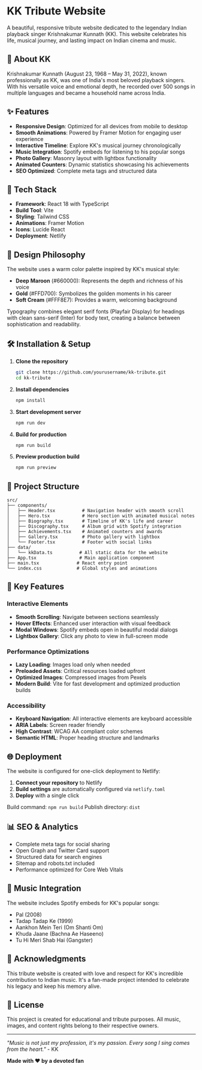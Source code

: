 # KK Tribute Website

A beautiful, responsive tribute website dedicated to the legendary Indian playback singer Krishnakumar Kunnath (KK). This website celebrates his life, musical journey, and lasting impact on Indian cinema and music.

## 🎵 About KK

Krishnakumar Kunnath (August 23, 1968 – May 31, 2022), known professionally as KK, was one of India's most beloved playback singers. With his versatile voice and emotional depth, he recorded over 500 songs in multiple languages and became a household name across India.

## ✨ Features

- **Responsive Design**: Optimized for all devices from mobile to desktop
- **Smooth Animations**: Powered by Framer Motion for engaging user experience
- **Interactive Timeline**: Explore KK's musical journey chronologically
- **Music Integration**: Spotify embeds for listening to his popular songs
- **Photo Gallery**: Masonry layout with lightbox functionality
- **Animated Counters**: Dynamic statistics showcasing his achievements
- **SEO Optimized**: Complete meta tags and structured data

## 🚀 Tech Stack

- **Framework**: React 18 with TypeScript
- **Build Tool**: Vite
- **Styling**: Tailwind CSS
- **Animations**: Framer Motion
- **Icons**: Lucide React
- **Deployment**: Netlify

## 🎨 Design Philosophy

The website uses a warm color palette inspired by KK's musical style:
- **Deep Maroon** (#660000): Represents the depth and richness of his voice
- **Gold** (#FFD700): Symbolizes the golden moments in his career
- **Soft Cream** (#FFF8E7): Provides a warm, welcoming background

Typography combines elegant serif fonts (Playfair Display) for headings with clean sans-serif (Inter) for body text, creating a balance between sophistication and readability.

## 🛠️ Installation & Setup

1. **Clone the repository**
   ```bash
   git clone https://github.com/yourusername/kk-tribute.git
   cd kk-tribute
   ```

2. **Install dependencies**
   ```bash
   npm install
   ```

3. **Start development server**
   ```bash
   npm run dev
   ```

4. **Build for production**
   ```bash
   npm run build
   ```

5. **Preview production build**
   ```bash
   npm run preview
   ```

## 📁 Project Structure

```
src/
├── components/
│   ├── Header.tsx          # Navigation header with smooth scroll
│   ├── Hero.tsx            # Hero section with animated musical notes
│   ├── Biography.tsx       # Timeline of KK's life and career
│   ├── Discography.tsx     # Album grid with Spotify integration
│   ├── Achievements.tsx    # Animated counters and awards
│   ├── Gallery.tsx         # Photo gallery with lightbox
│   └── Footer.tsx          # Footer with social links
├── data/
│   └── kkData.ts          # All static data for the website
├── App.tsx                # Main application component
├── main.tsx              # React entry point
└── index.css             # Global styles and animations
```

## 🎯 Key Features

### Interactive Elements
- **Smooth Scrolling**: Navigate between sections seamlessly
- **Hover Effects**: Enhanced user interaction with visual feedback
- **Modal Windows**: Spotify embeds open in beautiful modal dialogs
- **Lightbox Gallery**: Click any photo to view in full-screen mode

### Performance Optimizations
- **Lazy Loading**: Images load only when needed
- **Preloaded Assets**: Critical resources loaded upfront
- **Optimized Images**: Compressed images from Pexels
- **Modern Build**: Vite for fast development and optimized production builds

### Accessibility
- **Keyboard Navigation**: All interactive elements are keyboard accessible
- **ARIA Labels**: Screen reader friendly
- **High Contrast**: WCAG AA compliant color schemes
- **Semantic HTML**: Proper heading structure and landmarks

## 🌐 Deployment

The website is configured for one-click deployment to Netlify:

1. **Connect your repository** to Netlify
2. **Build settings** are automatically configured via `netlify.toml`
3. **Deploy** with a single click

Build command: `npm run build`
Publish directory: `dist`

## 📊 SEO & Analytics

- Complete meta tags for social sharing
- Open Graph and Twitter Card support
- Structured data for search engines
- Sitemap and robots.txt included
- Performance optimized for Core Web Vitals

## 🎵 Music Integration

The website includes Spotify embeds for KK's popular songs:
- Pal (2008)
- Tadap Tadap Ke (1999)
- Aankhon Mein Teri (Om Shanti Om)
- Khuda Jaane (Bachna Ae Haseeno)
- Tu Hi Meri Shab Hai (Gangster)

## 🙏 Acknowledgments

This tribute website is created with love and respect for KK's incredible contribution to Indian music. It's a fan-made project intended to celebrate his legacy and keep his memory alive.

## 📄 License

This project is created for educational and tribute purposes. All music, images, and content rights belong to their respective owners.

---

*"Music is not just my profession, it's my passion. Every song I sing comes from the heart."* - KK

**Made with ❤️ by a devoted fan**